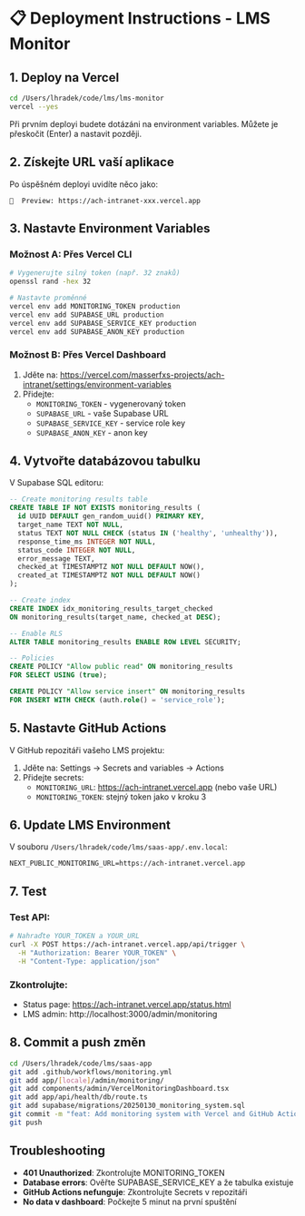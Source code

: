 # 📋 Deployment Instructions - LMS Monitor

## 1. Deploy na Vercel

```bash
cd /Users/lhradek/code/lms/lms-monitor
vercel --yes
```

Při prvním deployi budete dotázáni na environment variables. Můžete je přeskočit (Enter) a nastavit později.

## 2. Získejte URL vaší aplikace

Po úspěšném deployi uvidíte něco jako:
```
🔗  Preview: https://ach-intranet-xxx.vercel.app
```

## 3. Nastavte Environment Variables

### Možnost A: Přes Vercel CLI
```bash
# Vygenerujte silný token (např. 32 znaků)
openssl rand -hex 32

# Nastavte proměnné
vercel env add MONITORING_TOKEN production
vercel env add SUPABASE_URL production
vercel env add SUPABASE_SERVICE_KEY production
vercel env add SUPABASE_ANON_KEY production
```

### Možnost B: Přes Vercel Dashboard
1. Jděte na: https://vercel.com/masserfxs-projects/ach-intranet/settings/environment-variables
2. Přidejte:
   - `MONITORING_TOKEN` - vygenerovaný token
   - `SUPABASE_URL` - vaše Supabase URL
   - `SUPABASE_SERVICE_KEY` - service role key
   - `SUPABASE_ANON_KEY` - anon key

## 4. Vytvořte databázovou tabulku

V Supabase SQL editoru:

```sql
-- Create monitoring results table
CREATE TABLE IF NOT EXISTS monitoring_results (
  id UUID DEFAULT gen_random_uuid() PRIMARY KEY,
  target_name TEXT NOT NULL,
  status TEXT NOT NULL CHECK (status IN ('healthy', 'unhealthy')),
  response_time_ms INTEGER NOT NULL,
  status_code INTEGER NOT NULL,
  error_message TEXT,
  checked_at TIMESTAMPTZ NOT NULL DEFAULT NOW(),
  created_at TIMESTAMPTZ NOT NULL DEFAULT NOW()
);

-- Create index
CREATE INDEX idx_monitoring_results_target_checked 
ON monitoring_results(target_name, checked_at DESC);

-- Enable RLS
ALTER TABLE monitoring_results ENABLE ROW LEVEL SECURITY;

-- Policies
CREATE POLICY "Allow public read" ON monitoring_results
FOR SELECT USING (true);

CREATE POLICY "Allow service insert" ON monitoring_results
FOR INSERT WITH CHECK (auth.role() = 'service_role');
```

## 5. Nastavte GitHub Actions

V GitHub repozitáři vašeho LMS projektu:

1. Jděte na: Settings → Secrets and variables → Actions
2. Přidejte secrets:
   - `MONITORING_URL`: https://ach-intranet.vercel.app (nebo vaše URL)
   - `MONITORING_TOKEN`: stejný token jako v kroku 3

## 6. Update LMS Environment

V souboru `/Users/lhradek/code/lms/saas-app/.env.local`:
```
NEXT_PUBLIC_MONITORING_URL=https://ach-intranet.vercel.app
```

## 7. Test

### Test API:
```bash
# Nahraďte YOUR_TOKEN a YOUR_URL
curl -X POST https://ach-intranet.vercel.app/api/trigger \
  -H "Authorization: Bearer YOUR_TOKEN" \
  -H "Content-Type: application/json"
```

### Zkontrolujte:
- Status page: https://ach-intranet.vercel.app/status.html
- LMS admin: http://localhost:3000/admin/monitoring

## 8. Commit a push změn

```bash
cd /Users/lhradek/code/lms/saas-app
git add .github/workflows/monitoring.yml
git add app/[locale]/admin/monitoring/
git add components/admin/VercelMonitoringDashboard.tsx
git add app/api/health/db/route.ts
git add supabase/migrations/20250130_monitoring_system.sql
git commit -m "feat: Add monitoring system with Vercel and GitHub Actions"
git push
```

## Troubleshooting

- **401 Unauthorized**: Zkontrolujte MONITORING_TOKEN
- **Database errors**: Ověřte SUPABASE_SERVICE_KEY a že tabulka existuje
- **GitHub Actions nefunguje**: Zkontrolujte Secrets v repozitáři
- **No data v dashboard**: Počkejte 5 minut na první spuštění